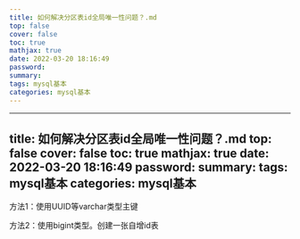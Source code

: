 ```yaml
---
title: 如何解决分区表id全局唯一性问题？.md
top: false
cover: false
toc: true
mathjax: true
date: 2022-03-20 18:16:49
password:
summary:
tags: mysql基本
categories: mysql基本
---
```

---
title: 如何解决分区表id全局唯一性问题？.md
top: false
cover: false
toc: true
mathjax: true
date: 2022-03-20 18:16:49
password:
summary:
tags: mysql基本
categories: mysql基本
---
方法1：使用UUID等varchar类型主键


方法2：使用bigint类型。创建一张自增id表



